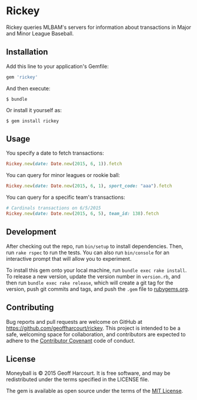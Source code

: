 # Rickey

Rickey queries MLBAM's servers for information about transactions in Major and
Minor League Baseball.

## Installation

Add this line to your application's Gemfile:

```ruby
gem 'rickey'
```

And then execute:

    $ bundle

Or install it yourself as:

    $ gem install rickey

## Usage

You specify a date to fetch transactions:

```ruby
Rickey.new(date: Date.new(2015, 6, 1)).fetch
```

You can query for minor leagues or rookie ball:

```ruby
Rickey.new(date: Date.new(2015, 6, 1), sport_code: "aaa").fetch
```

You can query for a specific team's transactions:

```ruby
# Cardinals transactions on 6/5/2015
Rickey.new(date: Date.new(2015, 6, 5), team_id: 138).fetch
```

## Development

After checking out the repo, run `bin/setup` to install dependencies. Then, run
`rake rspec` to run the tests. You can also run `bin/console` for an interactive
prompt that will allow you to experiment.

To install this gem onto your local machine, run `bundle exec rake install`. To
release a new version, update the version number in `version.rb`, and then run
`bundle exec rake release`, which will create a git tag for the version, push
git commits and tags, and push the `.gem` file to
[rubygems.org](https://rubygems.org).

## Contributing

Bug reports and pull requests are welcome on GitHub at
https://github.com/geoffharcourt/rickey.  This project is intended to be a safe,
welcoming space for collaboration, and contributors are expected to adhere to
the [Contributor Covenant](contributor-covenant.org) code of conduct.


## License

Moneyball is © 2015 Geoff Harcourt. It is free software, and may be redistributed under the terms specified in the LICENSE file.

The gem is available as open source under the terms of the [MIT License](http://opensource.org/licenses/MIT).
